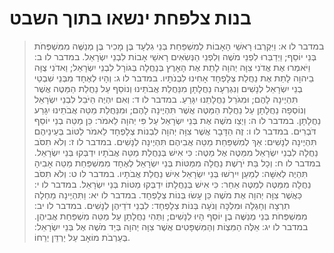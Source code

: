 # בנות צלפחת ינשאו בתוך השבט

> במדבר לו א: וַיִּקְרְבוּ רָאשֵׁי הָאָבוֹת לְמִשְׁפַּחַת בְּנֵי גִלְעָד בֶּן מָכִיר בֶּן מְנַשֶּׁה מִמִּשְׁפְּחֹת בְּנֵי יוֹסֵף; וַיְדַבְּרוּ לִפְנֵי מֹשֶׁה וְלִפְנֵי הַנְּשִׂאִים רָאשֵׁי אָבוֹת לִבְנֵי יִשְׂרָאֵל.
> במדבר לו ב: וַיֹּאמְרוּ אֶת אֲדֹנִי צִוָּה יְהוָה לָתֵת אֶת הָאָרֶץ בְּנַחֲלָה בְּגוֹרָל לִבְנֵי יִשְׂרָאֵל; וַאדֹנִי צֻוָּה בַיהוָה לָתֵת אֶת נַחֲלַת צְלָפְחָד אָחִינוּ לִבְנֹתָיו.
> במדבר לו ג: וְהָיוּ לְאֶחָד מִבְּנֵי שִׁבְטֵי בְנֵי יִשְׂרָאֵל לְנָשִׁים וְנִגְרְעָה נַחֲלָתָן מִנַּחֲלַת אֲבֹתֵינוּ וְנוֹסַף עַל נַחֲלַת הַמַּטֶּה אֲשֶׁר תִּהְיֶינָה לָהֶם; וּמִגֹּרַל נַחֲלָתֵנוּ יִגָּרֵעַ.
> במדבר לו ד: וְאִם יִהְיֶה הַיֹּבֵל לִבְנֵי יִשְׂרָאֵל וְנוֹסְפָה נַחֲלָתָן עַל נַחֲלַת הַמַּטֶּה אֲשֶׁר תִּהְיֶינָה לָהֶם; וּמִנַּחֲלַת מַטֵּה אֲבֹתֵינוּ יִגָּרַע נַחֲלָתָן.
> במדבר לו ה: וַיְצַו מֹשֶׁה אֶת בְּנֵי יִשְׂרָאֵל עַל פִּי יְהוָה לֵאמֹר:  כֵּן מַטֵּה בְנֵי יוֹסֵף דֹּבְרִים.
> במדבר לו ו: זֶה הַדָּבָר אֲשֶׁר צִוָּה יְהוָה לִבְנוֹת צְלָפְחָד לֵאמֹר לַטּוֹב בְּעֵינֵיהֶם תִּהְיֶינָה לְנָשִׁים:  אַךְ לְמִשְׁפַּחַת מַטֵּה אֲבִיהֶם תִּהְיֶינָה לְנָשִׁים.
> במדבר לו ז: וְלֹא תִסֹּב נַחֲלָה לִבְנֵי יִשְׂרָאֵל מִמַּטֶּה אֶל מַטֶּה:  כִּי אִישׁ בְּנַחֲלַת מַטֵּה אֲבֹתָיו יִדְבְּקוּ בְּנֵי יִשְׂרָאֵל.
> במדבר לו ח: וְכָל בַּת יֹרֶשֶׁת נַחֲלָה מִמַּטּוֹת בְּנֵי יִשְׂרָאֵל לְאֶחָד מִמִּשְׁפַּחַת מַטֵּה אָבִיהָ תִּהְיֶה לְאִשָּׁה:  לְמַעַן יִירְשׁוּ בְּנֵי יִשְׂרָאֵל אִישׁ נַחֲלַת אֲבֹתָיו.
> במדבר לו ט: וְלֹא תִסֹּב נַחֲלָה מִמַּטֶּה לְמַטֶּה אַחֵר:  כִּי אִישׁ בְּנַחֲלָתוֹ יִדְבְּקוּ מַטּוֹת בְּנֵי יִשְׂרָאֵל.
> במדבר לו י: כַּאֲשֶׁר צִוָּה יְהוָה אֶת מֹשֶׁה כֵּן עָשׂוּ בְּנוֹת צְלָפְחָד.
> במדבר לו יא: וַתִּהְיֶינָה מַחְלָה תִרְצָה וְחָגְלָה וּמִלְכָּה וְנֹעָה בְּנוֹת צְלָפְחָד:  לִבְנֵי דֹדֵיהֶן לְנָשִׁים.
> במדבר לו יב: מִמִּשְׁפְּחֹת בְּנֵי מְנַשֶּׁה בֶן יוֹסֵף הָיוּ לְנָשִׁים; וַתְּהִי נַחֲלָתָן עַל מַטֵּה מִשְׁפַּחַת אֲבִיהֶן.
> במדבר לו יג: אֵלֶּה הַמִּצְוֹת וְהַמִּשְׁפָּטִים אֲשֶׁר צִוָּה יְהוָה בְּיַד מֹשֶׁה אֶל בְּנֵי יִשְׂרָאֵל:  בְּעַרְבֹת מוֹאָב עַל יַרְדֵּן יְרֵחוֹ.



